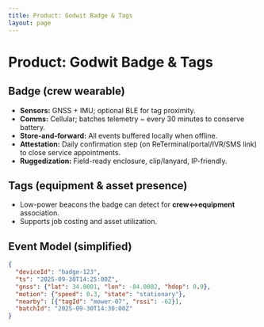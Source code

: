 ```yaml
---
title: Product: Godwit Badge & Tags
layout: page
---
```


# Product: Godwit Badge & Tags

## Badge (crew wearable)
- **Sensors:** GNSS + IMU; optional BLE for tag proximity.
- **Comms:** Cellular; batches telemetry ~ every 30 minutes to conserve battery.
- **Store-and-forward:** All events buffered locally when offline.
- **Attestation:** Daily confirmation step (on ReTerminal/portal/IVR/SMS link) to close service appointments.
- **Ruggedization:** Field-ready enclosure, clip/lanyard, IP-friendly.

## Tags (equipment & asset presence)
- Low-power beacons the badge can detect for **crew↔equipment** association.
- Supports job costing and asset utilization.

## Event Model (simplified)
```json
{
  "deviceId": "badge-123",
  "ts": "2025-09-30T14:25:00Z",
  "gnss": {"lat": 34.0001, "lon": -84.0002, "hdop": 0.9},
  "motion": {"speed": 0.3, "state": "stationary"},
  "nearby": [{"tagId": "mower-07", "rssi": -62}],
  "batchId": "2025-09-30T14:30:00Z"
}
